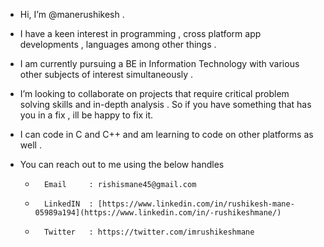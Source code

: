 - Hi, I’m @manerushikesh .
- I have a keen interest in programming , cross platform app developments , languages among other things .
- I am currently pursuing a BE in Information Technology with various other subjects of interest simultaneously .  
- I’m looking to collaborate on projects that require critical problem solving skills and in-depth analysis . So if you have something that has you in a fix , ill be happy to fix it.
- I can code in C and C++ and am learning to code on other platforms as well .

- You can reach out to me using the below handles
	-		Email     : rishismane45@gmail.com
	-		LinkedIN  : [https://www.linkedin.com/in/rushikesh-mane-05989a194](https://www.linkedin.com/in/-rushikeshmane/)
	-		Twitter   : https://twitter.com/imrushikeshmane
<!---
manerushikesh/manerushikesh is a ✨ special ✨ repository because its `README.md` (this file) appears on your GitHub profile.
You can click the Preview link to take a look at your changes.
--->
